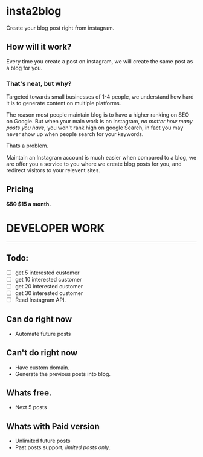 # insta2blog
Create your blog post right from instagram.

## How will it work?

Every time you create a post on instagram, we will create the same post as a blog for you.

### That's neat, but why?

Targeted towards small businesses of 1-4 people, we understand how hard it is to generate content on multiple platforms.

The reason most people maintain blog is to have a higher ranking on SEO on Google. But when your main work is on instagram, *no matter how many posts you have,* you won't rank high on google Search, in fact you may never show up when people search for your keywords.

Thats a problem. 

Maintain an Instagram account is much easier when compared to a blog, we are offer you a service to you where we create blog posts for you, and redirect visitors to your relevent sites.

## Pricing
**<del>$50</del> $15 a month.**


# DEVELOPER WORK
---------

## Todo:

-[ ] get 5 interested customer
-[ ] get 10 interested customer
-[ ] get 20 interested customer
-[ ] get 30 interested customer
-[ ] Read Instagram API. 

## Can do right now
* Automate future posts


## Can't do right now
* Have custom domain.
* Generate the previous posts into blog.


## Whats free.
* Next 5 posts

## Whats with Paid version
* Unlimited future posts
* Past posts support, *limited posts only*.
